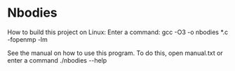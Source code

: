 # Nbodies
How to build this project on Linux:
Enter a command: gcc -O3 -o nbodies *.c -fopenmp -lm

See the manual on how to use this program. To do this, open manual.txt or 
enter a command ./nbodies --help
